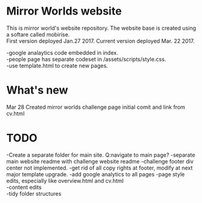 # Mirror Worlds website
This is mirror world's website repository. The website base is created using a softare called mobirise.  
First version deployed Jan.27 2017. Current version deployed Mar. 22 2017.

-google analaytics code embedded in index.  
-people page has separate codeset in /assets/scripts/style.css.  
-use template.html to create new pages.  

# What's new
Mar 28 Created mirror worlds challenge page initial comit and link from cv.html

# TODO
-Create a separate folder for main site. Q:navigate to main page?
-separate main website readme with challenge website readme
-challenge footer div center not implemented.
-get rid of all copy rights at footer, modify at next major template upgrade.
-add google analytics to all pages
-page style edits, especially like overview.html and cv.html  
-content edits  
-tidy folder structures


